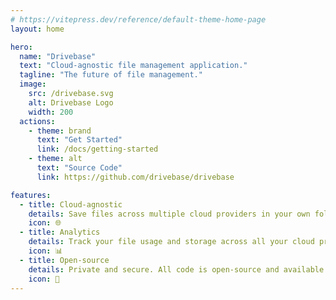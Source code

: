 ```yaml
---
# https://vitepress.dev/reference/default-theme-home-page
layout: home

hero:
  name: "Drivebase"
  text: "Cloud-agnostic file management application."
  tagline: "The future of file management."
  image:
    src: /drivebase.svg
    alt: Drivebase Logo
    width: 200
  actions:
    - theme: brand
      text: "Get Started"
      link: /docs/getting-started
    - theme: alt
      text: "Source Code"
      link: https://github.com/drivebase/drivebase

features:
  - title: Cloud-agnostic
    details: Save files across multiple cloud providers in your own folder structure.
    icon: 🌐
  - title: Analytics
    details: Track your file usage and storage across all your cloud providers.
    icon: 📊
  - title: Open-source
    details: Private and secure. All code is open-source and available on GitHub.
    icon: 📝
---
```


